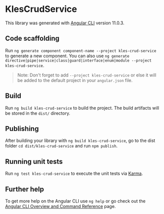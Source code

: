 # KlesCrudService

This library was generated with [Angular CLI](https://github.com/angular/angular-cli) version 11.0.3.

## Code scaffolding

Run `ng generate component component-name --project kles-crud-service` to generate a new component. You can also use `ng generate directive|pipe|service|class|guard|interface|enum|module --project kles-crud-service`.
> Note: Don't forget to add `--project kles-crud-service` or else it will be added to the default project in your `angular.json` file. 

## Build

Run `ng build kles-crud-service` to build the project. The build artifacts will be stored in the `dist/` directory.

## Publishing

After building your library with `ng build kles-crud-service`, go to the dist folder `cd dist/kles-crud-service` and run `npm publish`.

## Running unit tests

Run `ng test kles-crud-service` to execute the unit tests via [Karma](https://karma-runner.github.io).

## Further help

To get more help on the Angular CLI use `ng help` or go check out the [Angular CLI Overview and Command Reference](https://angular.io/cli) page.
